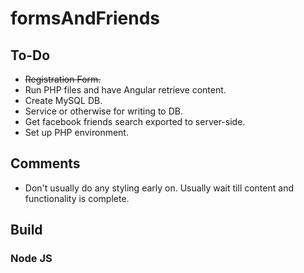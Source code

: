 # formsAndFriends

## To-Do
* ~~Registration Form.~~
* Run PHP files and have Angular retrieve content.
* Create MySQL DB.
* Service or otherwise for writing to DB.
* Get facebook friends search exported to server-side.
* Set up PHP environment.

## Comments

* Don't usually do any styling early on. Usually wait till content and functionality is complete.

## Build

### Node JS